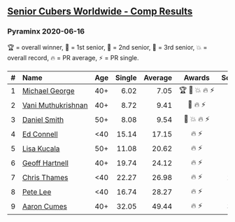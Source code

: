 <style>table {white-space: nowrap;}</style>

## [Senior Cubers Worldwide - Comp Results](/scw-comp/results/)
### Pyraminx 2020-06-16

🏆 = overall winner, 🥇 = 1st senior, 🥈 = 2nd senior, 🥉 = 3rd senior, 💥 = overall record, 🔥 = PR average, ⚡ = PR single.

| # | Name | Age | Single | Average | Awards | Solve 1 | Solve 2 | Solve 3 | Solve 4 | Solve 5 | Video |
| :--: | :-- | :--: | --: | --: | :--: | --: | --: | --: | --: | --: | :-- |
| 1 | [Michael George](../../persons/michael_george/pyram.md) | 40+ | 6.02 | 7.05 | 🏆 🥇 💥 🔥 ⚡ | 7.57 | 6.02 | 9.72 | 7.26 | 6.33 | [Link](https://www.facebook.com/events/296087658445428/permalink/296273825093478/) |
| 2 | [Vani Muthukrishnan](../../persons/vani_muthukrishnan/pyram.md) | 40+ | 8.72 | 9.41 | 🥈 🔥 ⚡ | 8.72 | 9.03 | 10.96 | 8.88 | 10.32 | [Link](https://www.facebook.com/events/296087658445428/permalink/297660754954785/) |
| 3 | [Daniel Smith](../../persons/daniel_smith/pyram.md) | 50+ | 8.08 | 9.54 | 🥉 💥 🔥 ⚡ | 11.26 | 9.36 | 9.97 | 9.30 | 8.08 | [Link](https://www.facebook.com/events/296087658445428/permalink/301316697922524/) |
| 4 | [Ed Connell](../../persons/ed_connell/pyram.md) | <40 | 15.14 | 17.15 | 🔥 ⚡ | 15.93 | 15.14 | 23.13 | 19.35 | 16.18 | [Link](https://www.facebook.com/events/296087658445428/permalink/299485738105620/) |
| 5 | [Lisa Kucala](../../persons/lisa_kucala/pyram.md) | 50+ | 11.08 | 20.62 | 🔥 ⚡ | 16.69 | 23.21 | 21.95 | 11.08 | 1:11.83 | [Link](https://www.facebook.com/events/296087658445428/permalink/300269538027240/) |
| 6 | [Geoff Hartnell](../../persons/geoff_hartnell/pyram.md) | 40+ | 19.74 | 24.12 | 🔥 ⚡ | 19.74 | 52.89 | 22.43 | 21.95 | 27.97 | [Link](https://www.facebook.com/events/296087658445428/permalink/296203821767145/) |
| 7 | [Chris Thames](../../persons/chris_thames/pyram.md) | <40 | 22.27 | 26.98 | 🔥 ⚡ | 25.40 | 23.92 | 31.62 | 22.27 | 34.86 | [Link](https://www.facebook.com/events/296087658445428/permalink/299088241478703/) |
| 8 | [Pete Lee](../../persons/pete_lee/pyram.md) | <40 | 16.74 | 28.27 | 🔥 ⚡ | 16.74 | 34.31 | 31.88 | 18.64 | 49.60 | [Link](https://www.facebook.com/events/296087658445428/permalink/299520834768777/) |
| 9 | [Aaron Cumes](../../persons/aaron_cumes/pyram.md) | 40+ | 32.05 | 49.44 | 🔥 ⚡ | 35.17 | 32.05 | 1:07.65 | 45.52 | DNF | [Link](https://www.facebook.com/events/296087658445428/permalink/296167008437493/) |

<!-- Global site tag (gtag.js) - Google Analytics -->
<script async src="https://www.googletagmanager.com/gtag/js?id=UA-86348435-3"></script>
<script>window.dataLayer = window.dataLayer || []; function gtag() {dataLayer.push(arguments);} gtag('js', new Date()); gtag('config', 'UA-86348435-3');</script>
